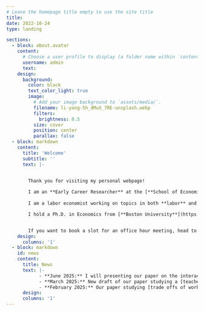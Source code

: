 ```yaml
---
# Leave the homepage title empty to use the site title
title:
date: 2022-10-24
type: landing

sections:
  - block: about.avatar
    content:
      # Choose a user profile to display (a folder name within `content/authors/`)
      username: admin
      text: 
    design:
      background:
        color: black
        text_color_light: true
        image:
          # Add your image background to `assets/media/`.
          filename: li-yang-5h_dMuX_7RE-unsplash.webp
          filters:
            brightness: 0.5
          size: cover
          position: center
          parallax: false
  - block: markdown
    content:
      title: 'Welcome'
      subtitle: ''
      text: |-


        Thank you for visiting my personal webpage! 
        
        I am an **Early Career Researcher** at the [**School of Economics of the University of Edinburgh**](https://www.ed.ac.uk/economics). 
        
        I am a labor economist working on topics in both **labor** and **development economics**. I am particularly interested in issues related to gender inequality, skill acquisition, and education.

        I hold a Ph.D. in Economics from [**Boston University**](https://www.bu.edu/econ/). I pronounce my name as [ˈse.saɾ].


        If you want to book a slot for an office hour meeting, head to the [teaching page](/teaching/#office-hours) for information about the schedule and the booking link.
    design:
      columns: '1'
  - block: markdown
    id: news
    content:
      title: News
      text: |-
            - **June 2025:** I will presenting our paper on the interaction between [education and skill use](/research/#skill-use) at the AASLE-SOLE-EALE Joint Conference in Toronto.
            - **March 2025:** New draft of our paper studying a [teacher training intervention](https://cesarlgm.github.io/documents/papers/garroHilmy_smk.pdf) in Indonesian vocational high schools.
            - **February 2025:** Our paper studying [trade offs of workplace amenities](https://cesarlgm.github.io/documents/papers/workhours.pdf) is forthcoming at AEA P&P. 
      design:
      columns: '1'
---
```


